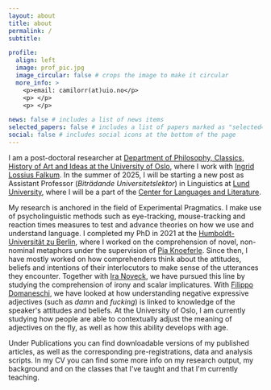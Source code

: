 ```yaml
---
layout: about
title: about
permalink: /
subtitle:   

profile:
  align: left
  image: prof_pic.jpg
  image_circular: false # crops the image to make it circular
  more_info: >
    <p>email: camilorr(at)uio.no</p>
    <p> </p>
    <p> </p>

news: false # includes a list of news items
selected_papers: false # includes a list of papers marked as "selected={true}"
social: false # includes social icons at the bottom of the page
---
```

I am a post-doctoral researcher at [Department of Philosophy, Classics, History of Art and Ideas at the University of Oslo](https://www.hf.uio.no/ifikk/english/), where I work with [Ingrid Lossius Falkum](https://www.hf.uio.no/ifikk/english/people/aca/philosophy/tenured/ingridlf/). In the summer of 2025, I will be starting a new post as Assistant Professor (*Biträdande Universitetslektor*) in Linguistics at [Lund University](https://www.lunduniversity.lu.se/home), where I will be a part of the [Center for Languages and Literature](https://www.sol.lu.se/en/).

My research is anchored in the field of Experimental Pragmatics. I make use of psycholinguistic methods such as eye-tracking, mouse-tracking and reaction times measures to test and advance theories on how we use and understand language. I completed my PhD in 2021 at the [Humboldt-Universität zu Berlin](https://www.hu-berlin.de/de), where I worked on the comprehension of novel, non-nominal metaphors under the supervision of [Pia Knoeferle](https://amor.cms.hu-berlin.de/~knoeferp/index.html). Since then, I have mostly worked on how comprehenders think about the attitudes, beliefs and intentions of their interlocutors to make sense of the utterances they encounter. Together with [Ira Noveck](https://sites.google.com/site/iranoveck/home), we have pursued this line by studying the comprehension of irony and scalar implicatures. With [Filippo Domaneschi](http://www.filippodomaneschi.com/), we have looked at how understanding negative expressive adjectives (such as *damn* and *fucking*) is linked to knowledge of the speaker's attitudes and beliefs. At the University of Oslo, I am currently studying how people are able to contextually adjust the meaning of adjectives on the fly, as well as how this ability develops with age. 

Under Publications you can find downloadable versions of my published articles, as well as the corresponding pre-registrations, data and analysis scripts. In my CV you can find some more info on my research output, my background and on the classes that I've taught and that I'm currently teaching.  
 